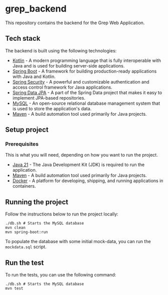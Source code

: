 # grep_backend

This repository contains the backend for the Grep Web Application.

## Tech stack

The backend is built using the following technologies:

- [Kotlin](https://kotlinlang.org/) - A modern programming language that is fully interoperable with Java and is used for building server-side applications.
- [Spring Boot](https://spring.io/projects/spring-boot) - A framework for building production-ready applications with Java and Kotlin.
- [Spring Security](https://spring.io/projects/spring-security) - A powerful and customizable authentication and access control framework for Java applications.
- [Spring Data JPA](https://spring.io/projects/spring-data-jpa) - A part of the Spring Data project that makes it easy to implement JPA-based repositories.
- [MySQL](https://www.mysql.com/) - An open-source relational database management system that is used to store the application's data.
- [Maven](https://maven.apache.org/) - A build automation tool used primarily for Java projects.

## Setup project

### Prerequisites
This is what you will need, depending on how you want to run the project.

- [Java 21](https://www.oracle.com/java/technologies/javase/jdk17-archive-downloads.html) - The Java Development Kit (JDK) is required to run the application.
- [Maven](https://maven.apache.org/) - A build automation tool used primarily for Java projects.
- [Docker](https://www.docker.com/) - A platform for developing, shipping, and running applications in containers.

## Running the project

Follow the instructions below to run the project locally:

```
./db.sh # Starts the MySQL database
mvn clean
mvn spring-boot:run
```

To populate the database with some initial mock-data, you can run the `mockdata.sql` script.

## Run the test

To run the tests, you can use the following command:

```
./db.sh # Starts the MySQL database
mvn test
```
